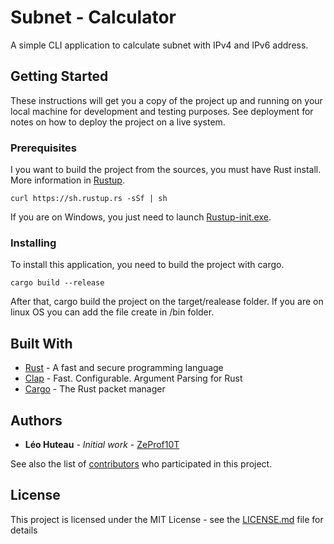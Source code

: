 # Subnet - Calculator

A simple CLI application to calculate subnet with IPv4 and IPv6 address.
## Getting Started

These instructions will get you a copy of the project up and running on your local machine for development and testing purposes. See deployment for notes on how to deploy the project on a live system.

### Prerequisites

I you want to build the project from the sources, you must have Rust install.
More information in [Rustup](https://rustup.rs/).

```
curl https://sh.rustup.rs -sSf | sh
```
If you are on Windows, you just need to launch [Rustup-init.exe](https://rustup.rs/).

### Installing

To install this application, you need to build the project with cargo.


```
cargo build --release
```
After that, cargo build the project on the target/realease folder.
If you are on linux OS you can add the file create in /bin folder.


## Built With

* [Rust](https://www.rust-lang.org/) - A fast and secure programming language
* [Clap](https://clap.rs/) - Fast. Configurable. Argument Parsing for Rust
* [Cargo](https://github.com/rust-lang/cargo) - The Rust packet manager



## Authors

* **Léo Huteau** - *Initial work* - [ZeProf10T](https://github.com/ZeProf10T)

See also the list of [contributors](https://github.com/ZeProf10T/Subnet-calculator/graphs/contributors) who participated in this project.

## License

This project is licensed under the MIT License - see the [LICENSE.md](LICENSE.md) file for details


